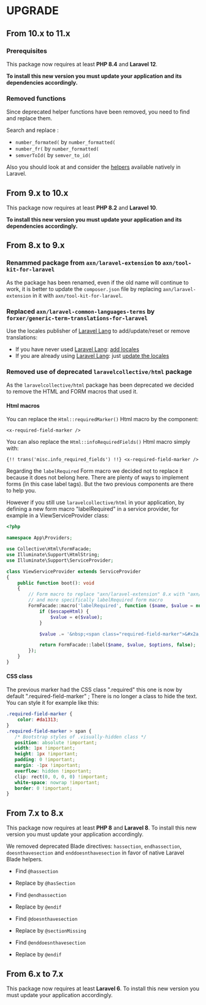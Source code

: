 UPGRADE
=======

From 10.x to 11.x
-----------------

### Prerequisites

This package now requires at least **PHP 8.4** and **Laravel 12**.

**To install this new version you must update your application and its dependencies accordingly.**

### Removed functions

Since deprecated helper functions have been removed, you need to find and replace them.

Search and replace :
- `number_formated(` by `number_formatted(`
- `number_fr(` by `number_formatted(`
- `semverToId(` by `semver_to_id(`

Also you should look at and consider the [helpers](https://laravel.com/docs/12.x/helpers) available natively in Laravel.


From 9.x to 10.x
----------------

This package now requires at least **PHP 8.2** and **Laravel 10**.

**To install this new version you must update your application and its dependencies accordingly.**


From 8.x to 9.x
---------------

### Renammed package from `axn/laravel-extension` to `axn/tool-kit-for-laravel`

As the package has been renamed, even if the old name will continue to work, it is better to update the `composer.json` file by replacing `axn/laravel-extension` in it with `axn/tool-kit-for-laravel`.

### Replaced `axn/laravel-common-languages-terms` by `forxer/generic-term-translations-for-laravel`

Use the locales publisher of [Laravel Lang](https://laravel-lang.com/) to add/update/reset or remove translations:

- If you have never used [Laravel Lang](https://laravel-lang.com/): [add locales](https://laravel-lang.com/usage/add-locales.html)
- If you are already using [Laravel Lang](https://laravel-lang.com/): just [update the locales](https://laravel-lang.com/usage/update-locales.html)

### Removed use of deprecated `laravelcollective/html` package

As the `laravelcollective/html` package has been deprecated we decided to remove the HTML and FORM macros that used it.

#### Html macros

You can replace the `Html::requiredMarker()` Html macro by the component:

```blade
<x-required-field-marker />
```

You can also replace the `Html::infoRequiredFields()` Html macro simply with:

```blade
{!! trans('misc.info_required_fields') !!} <x-required-field-marker />
```

Regarding the `labelRequired` Form macro we decided not to replace it because it does not belong here. There are plenty of ways to implement forms (in this case label tags). But the two previous components are there to help you.

However if you still use `laravelcollective/html` in your application, by defining a new form macro "labelRequired" in a service provider, for example in a ViewServiceProvider class:

```php
<?php

namespace App\Providers;

use Collective\Html\FormFacade;
use Illuminate\Support\HtmlString;
use Illuminate\Support\ServiceProvider;

class ViewServiceProvider extends ServiceProvider
{
    public function boot(): void
    {
        // Form macro to replace "axn/laravel-extension" 8.x with "axn/tool-kit-for-laravel" 9.x;
        // and more specifically labelRequired form macro
        FormFacade::macro('labelRequired', function ($name, $value = null, $options = [], $escapeHtml = true): HtmlString {
            if ($escapeHtml) {
                $value = e($value);
            }

            $value .= '&nbsp;<span class="required-field-marker">&#x2a;<span>'.trans('misc.required_field').'</span></span>';

            return FormFacade::label($name, $value, $options, false);
        });
    }
}
```

#### CSS class

The previous marker had the CSS class ".required" this one is now by default ".required-field-marker" ; There is no longer a class to hide the text. You can style it for example like this:

```css
.required-field-marker {
    color: #da1313;
}
.required-field-marker > span {
   /* Bootstrap styles of .visually-hidden class */
   position: absolute !important;
   width: 1px !important;
   height: 1px !important;
   padding: 0 !important;
   margin: -1px !important;
   overflow: hidden !important;
   clip: rect(0, 0, 0, 0) !important;
   white-space: nowrap !important;
   border: 0 !important;
}
```

From 7.x to 8.x
---------------

This package now requires at least **PHP 8** and **Laravel 8**. To install this new version you must update your application accordingly.

We removed deprecated Blade directives: `hassection`, `endhassection`, `doesnthavesection` and `enddoesnthavesection` in favor of native Laravel Blade helpers.

- Find `@hassection`
- Replace by `@hasSection`

- Find `@endhassection`
- Replace by `@endif`

- Find `@doesnthavesection`
- Replace by `@sectionMissing`

- Find `@enddoesnthavesection`
- Replace by `@endif`


From 6.x to 7.x
---------------

This package now requires at least **Laravel 6**. To install this new version you must update your application accordingly.

